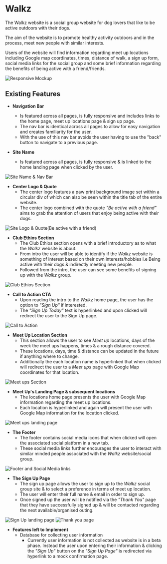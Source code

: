 # Walkz
The Walkz website is a social group website for dog lovers that like to be active outdoors with their dogs.

The aim of the website is to promote healthy activity outdoors and in the process, meet new people with similar interests.

Users of the website will find information regarding meet up locations including Google map coordinates, times, distance of walk, a sign up form, social media links for the social group and some brief information regarding the benefits of being active with a friend/friends.

![Responsive Mockup](https://github.com/Simonb567/portfolio-1/blob/main/media/walkz-mockup.png)

## Existing Features
-   **Navigation Bar**
    -   Is featured across all pages, is fully responsive and includes links to the home page, meet up locations page & sign up page.
    -   The nav bar is identical across all pages to allow for easy navigation and creates familiarity for the user.
    -   With the use of this nav bar avoids the user having to use the "back" button to navigate to a previous page.

-   **Site Name**
    -   Is featured across all pages, is fully responsive & is linked to the home landing page when clicked by the user.

![Site Name & Nav Bar](https://github.com/Simonb567/portfolio-1/blob/main/media/walkz-nav-bar.png)

-   **Center Logo & Quote**
    -   The center logo features a paw print background image set within a circular div of which can also be seen within the title tab of the entire website.
    -   The center logo combined with the quote _"Be active with a friend"_ aims to grab the attention of users that enjoy being active with their dogs.

![Site Logo & Quote(Be active with a friend)](https://github.com/Simonb567/portfolio-1/blob/main/media/walkz-center-logo-fav.png)

-   **Club Ethios Section**
    -   The Club Ethios section opens with a brief introductory as to what the _Walkz_ website is about.
    -   From intro the user will be able to identify if the _Walkz_ website is something of interest based on their own interests/hobbies i.e Being active with their dogs & indirectly meeting new people.
    -   Followed from the intro, the user can see some benefits of signing up with the _Walkz_ group.

![Club Ethios Section](https://github.com/Simonb567/portfolio-1/blob/main/media/walkz-club-ethios.png)

-   **Call to Action CTA**
    -   Upon reading the intro to the _Walkz_ home page, the user has the option to _"Sign Up"_ if interested.
    -   The _"Sign Up Today"_ text is hyperlinked and upon clicked will redirect the user to the Sign Up page.

![Call to Action](https://github.com/Simonb567/portfolio-1/blob/main/media/walkz-signup.png)

-   **Meet Up Location Section**
    -   This section allows the user to see _Meet up_ locations, days of the week the meet ups happens, times & a rough distance covered.
    -   These locations, days, time & distance can be updated in the future if anything where to change.
    -   Additionally the each location name is hyperlinked that when clicked will redirect the user to a _Meet ups_ page with Google Map coordinates for that location.

![Meet ups Section](https://github.com/Simonb567/portfolio-1/blob/main/media/walkz-locations.png)

-   **Meet Up's Landing Page & subsequent locations**
    -   The locations home page presents the user with Google Map information regarding the meet up locations.
    -   Each location is hyperlinked and again will present the user with Google Map information for the location clicked.

![Meet ups landing page](https://github.com/Simonb567/portfolio-1/blob/main/media/walkz-locations.png)

-   **The Footer**
    -   The footer contains social media icons that when clicked will open the associated social platform in a new tab.
    -   These social media links further encourages the user to interact with similar minded people associated with the _Walkz_ website/social group.

![Footer and Social Media links](https://github.com/Simonb567/portfolio-1/blob/main/media/walkz-locations.png)

-   **The Sign Up Page**
    - The sign up page allows the user to sign up to the *Walkz* social group site & to select a preference in terms of meet up location.
    - The user will enter their full name & email in order to sign up.
    - Once signed up the user will be notified via the *"Thank You"* page that they have successfully signed up & will be contacted regarding the next available/organised outing.

![Sign Up landing page](https://github.com/Simonb567/portfolio-1/blob/main/media/walkz-signup-page.png)
![Thank you page](https://github.com/Simonb567/portfolio-1/blob/main/media/walkz-thank-you-page.png)

-   **Features left to Implement**
    - Database for collecting user information
      - Currently user information is not collected as website is in a beta phase. Instead the user upon entering their information & clicking the *"Sign Up"* button on the *"Sign Up Page"* is redirected via hyperlink to a mock confirmation page.
